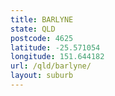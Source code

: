 ```yaml
---
title: BARLYNE
state: QLD
postcode: 4625
latitude: -25.571054
longitude: 151.644182
url: /qld/barlyne/
layout: suburb
---
```


